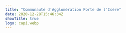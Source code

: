 ```yaml
---
title: "Communauté d'Agglomération Porte de l'Isère"
date: 2020-12-28T15:46:34Z
showTitle: true
logo: capi.webp
---
```

